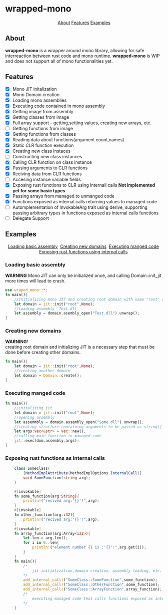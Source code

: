 # wrapped-mono
<p align = "center">
     <a href="#About">About<a> 
     <a href="#Features">Features<a> 
     <a href="#Examples">Examples<a> 
</p>

## About
**wrapped-mono** is a wrapper around mono library, allowing for safe interreaction between rust code and mono runtime. **wrapped-mono** is WIP and does not support all of mono functionalities yet.
## Features
- [x] Mono JIT initalization  
- [x] Mono Domain creation
- [x] Loading mono assemblies
- [x] Executing code contained in mono assembly
- [x] Getting image from assembly
- [x] Getting classes from image
- [X] Full array support - getting,setting values, creating new arrays, etc.
- [ ] Getting functions from image
- [X] Getting functions from classes
- [X] Reading data about functions(argument count,names)
- [X] Static CLR function execution
- [X] Creating new class instaces
- [ ] Constructing new class instances
- [X] Calling CLR function on class instance
- [X] Passing arguments to CLR functions
- [X] Reciving data from CLR functions
- [ ] Accesing instance variable fields 
- [X] Exposing rust functions to CLR using internall calls **Not implemented yet for some basic types**
- [X] Passing arrays from managed to unmanged code
- [X] Functions exposed as internal calls returning values to managed code
- [ ] Automplementation of InvokableArg trait using derive, supporting passing arbitrary types in functions exposed as internal calls functions
- [ ] Delegate Support
## Examples
<p align = "center">
    <a href="#Loading">Loading basic assembly<a>&nbsp;
    <a href="#Creating new domains">Creating new domains<a>&nbsp;
    <a href="#Executing manged code">Executing manged code<a>&nbsp;
    <a href="# Exposing rust functions as internal calls">Exposing rust functions using internal calls<a>&nbsp;
</p>

### Loading basic assembly
**WARNING** Mono JIT can only be initialized once, and calling Domain::init_jit more times will lead to crash.
```rust
use wraped_mono::*;
fn main(){
    //Initializing mono JIT and creating root domain with name "root" and no version specifincation (default runtime version)
    let domain = jit::init("root",None);
    //Loading assembly 'Test.dll'
    let assembly = domain.asembly_open("Test.dll").unwrap();
}
```
### Creating new domains
**WARNING**!<br> creating root domain and initializing JIT is a necessary step that must be done before creating other domains.
```rust
fn main(){
    let domain = jit::init("root",None);
    //creating another domain 
    let domain = Domain::create();
}
```
### Executing manged code
```rust
fn main(){
    //initalizing jit
    let domain = jit::init("root",None);
    //opening assembly
    let assemmbly = domain.assembly_open("Some.dll").unwrap();
    //creating structure containing arguments to be passed as string[] args
    let args:Vec<&str> = Vec::new();
    //calling main function in managed code
    jit::exec(dom,assembly,args);
}
```
### Exposing rust functions as internal calls
```cs
    class SomeClass{
        [MethodImplAttribute(MethodImplOptions.InternalCall)]
        void SomeFunction(string arg);
    }
```
```rust
    #[invokable]
    fn some_function(arg:String){
        println!("recived arg:'{}'!",arg);
    }
    #[invokable]
    fn other_function(arg:i32){
        println!("recived arg:'{}'!",arg);
    }
    #[invokable]
    fn array_function(arg:Array<i32>){
        let len = arg.len();
        for i in 0..len{
            println!("element number {} is :'{}'!",arg.get(i));
        }
    }
    fn main(){
        /*
            jit initialization,domain creation, assembly loading, etc.
        */
        add_internal_call!("SomeClass::SomeFunction",some_function);
        add_internal_call!("SomeClass::OtherFunction",some_function);
        add_internal_call!("SomeClass::ArrayFunction",array_function);
        /*
            executing managed code that calls functions exposed as internal calls
        */
    }
```